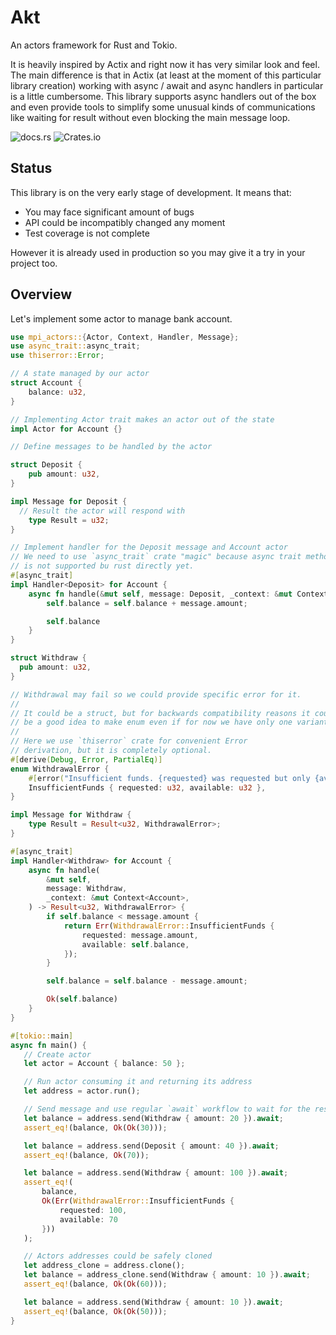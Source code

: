 # Akt
An actors framework for Rust and Tokio.

It is heavily inspired by Actix and right now it has very similar look
and feel. The main difference is that in Actix (at least at the moment
of this particular library creation) working with async / await and async
handlers in particular is a little cumbersome. This library supports async
handlers out of the box and even provide tools to simplify some unusual
kinds of communications like waiting for result without even blocking the
main message loop.

![docs.rs](https://img.shields.io/docsrs/akt)
![Crates.io](https://img.shields.io/crates/v/akt)

## Status
This library is on the very early stage of development. It means that:
* You may face significant amount of bugs
* API could be incompatibly changed any moment
* Test coverage is not complete

However it is already used in production so you may give it a try in your
project too.

## Overview
Let's implement some actor to manage bank account.
```rust
use mpi_actors::{Actor, Context, Handler, Message};
use async_trait::async_trait;
use thiserror::Error;

// A state managed by our actor
struct Account {
    balance: u32,
}

// Implementing Actor trait makes an actor out of the state
impl Actor for Account {}

// Define messages to be handled by the actor

struct Deposit {
    pub amount: u32,
}

impl Message for Deposit {
  // Result the actor will respond with
    type Result = u32;
}

// Implement handler for the Deposit message and Account actor
// We need to use `async_trait` crate "magic" because async trait methods
// is not supported bu rust directly yet.
#[async_trait]
impl Handler<Deposit> for Account {
    async fn handle(&mut self, message: Deposit, _context: &mut Context<Account>) -> u32 {
        self.balance = self.balance + message.amount;

        self.balance
    }
}

struct Withdraw {
  pub amount: u32,
}

// Withdrawal may fail so we could provide specific error for it.
//
// It could be a struct, but for backwards compatibility reasons it could
// be a good idea to make enum even if for now we have only one variant.
//
// Here we use `thiserror` crate for convenient Error
// derivation, but it is completely optional.
#[derive(Debug, Error, PartialEq)]
enum WithdrawalError {
    #[error("Insufficient funds. {requested} was requested but only {available} is available.")]
    InsufficientFunds { requested: u32, available: u32 },
}

impl Message for Withdraw {
    type Result = Result<u32, WithdrawalError>;
}

#[async_trait]
impl Handler<Withdraw> for Account {
    async fn handle(
        &mut self,
        message: Withdraw,
        _context: &mut Context<Account>,
    ) -> Result<u32, WithdrawalError> {
        if self.balance < message.amount {
            return Err(WithdrawalError::InsufficientFunds {
                requested: message.amount,
                available: self.balance,
            });
        }

        self.balance = self.balance - message.amount;

        Ok(self.balance)
    }
}

#[tokio::main]
async fn main() {
   // Create actor
   let actor = Account { balance: 50 };

   // Run actor consuming it and returning its address
   let address = actor.run();

   // Send message and use regular `await` workflow to wait for the response.
   let balance = address.send(Withdraw { amount: 20 }).await;
   assert_eq!(balance, Ok(Ok(30)));

   let balance = address.send(Deposit { amount: 40 }).await;
   assert_eq!(balance, Ok(70));

   let balance = address.send(Withdraw { amount: 100 }).await;
   assert_eq!(
       balance,
       Ok(Err(WithdrawalError::InsufficientFunds {
           requested: 100,
           available: 70
       }))
   );

   // Actors addresses could be safely cloned
   let address_clone = address.clone();
   let balance = address_clone.send(Withdraw { amount: 10 }).await;
   assert_eq!(balance, Ok(Ok(60)));

   let balance = address.send(Withdraw { amount: 10 }).await;
   assert_eq!(balance, Ok(Ok(50)));
}
```
